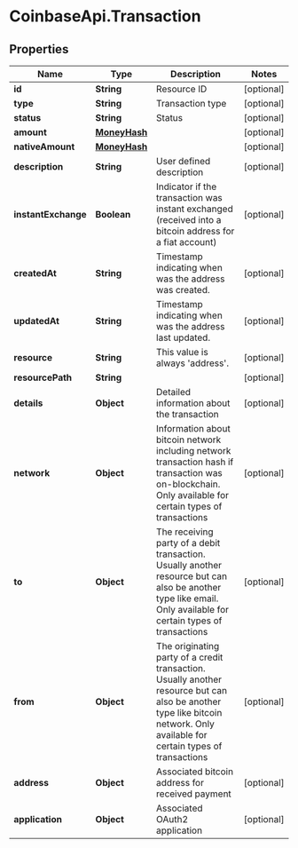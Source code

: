 # CoinbaseApi.Transaction

## Properties
Name | Type | Description | Notes
------------ | ------------- | ------------- | -------------
**id** | **String** | Resource ID | [optional] 
**type** | **String** | Transaction type | [optional] 
**status** | **String** | Status | [optional] 
**amount** | [**MoneyHash**](MoneyHash.md) |  | [optional] 
**nativeAmount** | [**MoneyHash**](MoneyHash.md) |  | [optional] 
**description** | **String** | User defined description | [optional] 
**instantExchange** | **Boolean** | Indicator if the transaction was instant exchanged (received into a bitcoin address for a fiat account) | [optional] 
**createdAt** | **String** | Timestamp indicating when was the address was created. | [optional] 
**updatedAt** | **String** | Timestamp indicating when was the address last updated. | [optional] 
**resource** | **String** | This value is always &#39;address&#39;. | [optional] 
**resourcePath** | **String** |  | [optional] 
**details** | **Object** | Detailed information about the transaction | [optional] 
**network** | **Object** | Information about bitcoin network including network transaction hash if transaction was on-blockchain. Only available for certain types of transactions | [optional] 
**to** | **Object** | The receiving party of a debit transaction. Usually another resource but can also be another type like email. Only available for certain types of transactions | [optional] 
**from** | **Object** | The originating party of a credit transaction. Usually another resource but can also be another type like bitcoin network. Only available for certain types of transactions | [optional] 
**address** | **Object** | Associated bitcoin address for received payment | [optional] 
**application** | **Object** | Associated OAuth2 application | [optional] 


